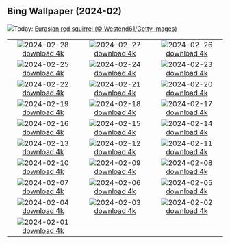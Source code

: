 ## Bing Wallpaper (2024-02)
![](https://www.bing.com/th?id=OHR.LeapingSquirrel_EN-IN2638979538_UHD.jpg&w=1000)Today: [Eurasian red squirrel (© Westend61/Getty Images)](https://www.bing.com/th?id=OHR.LeapingSquirrel_EN-IN2638979538_UHD.jpg)

|      |      |      |
| :----: | :----: | :----: |
|![](https://www.bing.com/th?id=OHR.BamburghCastleUK_EN-IN2760491461_UHD.jpg&pid=hp&w=384&h=216&rs=1&c=4)2024-02-28 [download 4k](https://www.bing.com/th?id=OHR.BamburghCastleUK_EN-IN2760491461_UHD.jpg)|![](https://www.bing.com/th?id=OHR.PolarBearCubs_EN-IN7268694911_UHD.jpg&pid=hp&w=384&h=216&rs=1&c=4)2024-02-27 [download 4k](https://www.bing.com/th?id=OHR.PolarBearCubs_EN-IN7268694911_UHD.jpg)|![](https://www.bing.com/th?id=OHR.TigerMom_EN-IN2824299934_UHD.jpg&pid=hp&w=384&h=216&rs=1&c=4)2024-02-26 [download 4k](https://www.bing.com/th?id=OHR.TigerMom_EN-IN2824299934_UHD.jpg)|
|![](https://www.bing.com/th?id=OHR.MtPrevostDuncan_EN-IN1992031596_UHD.jpg&pid=hp&w=384&h=216&rs=1&c=4)2024-02-25 [download 4k](https://www.bing.com/th?id=OHR.MtPrevostDuncan_EN-IN1992031596_UHD.jpg)|![](https://www.bing.com/th?id=OHR.AlmondBloom_EN-IN2943431834_UHD.jpg&pid=hp&w=384&h=216&rs=1&c=4)2024-02-24 [download 4k](https://www.bing.com/th?id=OHR.AlmondBloom_EN-IN2943431834_UHD.jpg)|![](https://www.bing.com/th?id=OHR.HaghartsinMonastery_EN-IN0847461521_UHD.jpg&pid=hp&w=384&h=216&rs=1&c=4)2024-02-23 [download 4k](https://www.bing.com/th?id=OHR.HaghartsinMonastery_EN-IN0847461521_UHD.jpg)|
|![](https://www.bing.com/th?id=OHR.BrightonBoxes_EN-IN0857435294_UHD.jpg&pid=hp&w=384&h=216&rs=1&c=4)2024-02-22 [download 4k](https://www.bing.com/th?id=OHR.BrightonBoxes_EN-IN0857435294_UHD.jpg)|![](https://www.bing.com/th?id=OHR.YosemiteFirefall_EN-IN2081522574_UHD.jpg&pid=hp&w=384&h=216&rs=1&c=4)2024-02-21 [download 4k](https://www.bing.com/th?id=OHR.YosemiteFirefall_EN-IN2081522574_UHD.jpg)|![](https://www.bing.com/th?id=OHR.PeakDistrictNP_EN-IN1834158436_UHD.jpg&pid=hp&w=384&h=216&rs=1&c=4)2024-02-20 [download 4k](https://www.bing.com/th?id=OHR.PeakDistrictNP_EN-IN1834158436_UHD.jpg)|
|![](https://www.bing.com/th?id=OHR.CarnavalTenerife_EN-IN9126594062_UHD.jpg&pid=hp&w=384&h=216&rs=1&c=4)2024-02-19 [download 4k](https://www.bing.com/th?id=OHR.CarnavalTenerife_EN-IN9126594062_UHD.jpg)|![](https://www.bing.com/th?id=OHR.DominicaWhales_EN-IN1231273818_UHD.jpg&pid=hp&w=384&h=216&rs=1&c=4)2024-02-18 [download 4k](https://www.bing.com/th?id=OHR.DominicaWhales_EN-IN1231273818_UHD.jpg)|![](https://www.bing.com/th?id=OHR.KailasTempleEllora_EN-IN9221534487_UHD.jpg&pid=hp&w=384&h=216&rs=1&c=4)2024-02-17 [download 4k](https://www.bing.com/th?id=OHR.KailasTempleEllora_EN-IN9221534487_UHD.jpg)|
|![](https://www.bing.com/th?id=OHR.BackyardBird_EN-IN0575498831_UHD.jpg&pid=hp&w=384&h=216&rs=1&c=4)2024-02-16 [download 4k](https://www.bing.com/th?id=OHR.BackyardBird_EN-IN0575498831_UHD.jpg)|![](https://www.bing.com/th?id=OHR.HippopotamusDay_EN-IN0488110772_UHD.jpg&pid=hp&w=384&h=216&rs=1&c=4)2024-02-15 [download 4k](https://www.bing.com/th?id=OHR.HippopotamusDay_EN-IN0488110772_UHD.jpg)|![](https://www.bing.com/th?id=OHR.VasantPanchamiIN_EN-IN0210941348_UHD.jpg&pid=hp&w=384&h=216&rs=1&c=4)2024-02-14 [download 4k](https://www.bing.com/th?id=OHR.VasantPanchamiIN_EN-IN0210941348_UHD.jpg)|
|![](https://www.bing.com/th?id=OHR.MarignyBeads_EN-IN9891323909_UHD.jpg&pid=hp&w=384&h=216&rs=1&c=4)2024-02-13 [download 4k](https://www.bing.com/th?id=OHR.MarignyBeads_EN-IN9891323909_UHD.jpg)|![](https://www.bing.com/th?id=OHR.GiantTortoise_EN-IN9689128271_UHD.jpg&pid=hp&w=384&h=216&rs=1&c=4)2024-02-12 [download 4k](https://www.bing.com/th?id=OHR.GiantTortoise_EN-IN9689128271_UHD.jpg)|![](https://www.bing.com/th?id=OHR.FolegandrosGreece_EN-IN9382800968_UHD.jpg&pid=hp&w=384&h=216&rs=1&c=4)2024-02-11 [download 4k](https://www.bing.com/th?id=OHR.FolegandrosGreece_EN-IN9382800968_UHD.jpg)|
|![](https://www.bing.com/th?id=OHR.ChinaDragon_EN-IN9122034629_UHD.jpg&pid=hp&w=384&h=216&rs=1&c=4)2024-02-10 [download 4k](https://www.bing.com/th?id=OHR.ChinaDragon_EN-IN9122034629_UHD.jpg)|![](https://www.bing.com/th?id=OHR.PegadungRocks_EN-IN8508139337_UHD.jpg&pid=hp&w=384&h=216&rs=1&c=4)2024-02-09 [download 4k](https://www.bing.com/th?id=OHR.PegadungRocks_EN-IN8508139337_UHD.jpg)|![](https://www.bing.com/th?id=OHR.MtHoodOregon_EN-IN0378754040_UHD.jpg&pid=hp&w=384&h=216&rs=1&c=4)2024-02-08 [download 4k](https://www.bing.com/th?id=OHR.MtHoodOregon_EN-IN0378754040_UHD.jpg)|
|![](https://www.bing.com/th?id=OHR.StJamesPool_EN-IN9666211879_UHD.jpg&pid=hp&w=384&h=216&rs=1&c=4)2024-02-07 [download 4k](https://www.bing.com/th?id=OHR.StJamesPool_EN-IN9666211879_UHD.jpg)|![](https://www.bing.com/th?id=OHR.LakeTahoeRock_EN-IN9092668370_UHD.jpg&pid=hp&w=384&h=216&rs=1&c=4)2024-02-06 [download 4k](https://www.bing.com/th?id=OHR.LakeTahoeRock_EN-IN9092668370_UHD.jpg)|![](https://www.bing.com/th?id=OHR.WesternMonarchs_EN-IN8519228057_UHD.jpg&pid=hp&w=384&h=216&rs=1&c=4)2024-02-05 [download 4k](https://www.bing.com/th?id=OHR.WesternMonarchs_EN-IN8519228057_UHD.jpg)|
|![](https://www.bing.com/th?id=OHR.DevetashkaCave_EN-IN5940085595_UHD.jpg&pid=hp&w=384&h=216&rs=1&c=4)2024-02-04 [download 4k](https://www.bing.com/th?id=OHR.DevetashkaCave_EN-IN5940085595_UHD.jpg)|![](https://www.bing.com/th?id=OHR.VeniceCarnival_EN-IN3995000071_UHD.jpg&pid=hp&w=384&h=216&rs=1&c=4)2024-02-03 [download 4k](https://www.bing.com/th?id=OHR.VeniceCarnival_EN-IN3995000071_UHD.jpg)|![](https://www.bing.com/th?id=OHR.AlpineMarmot_EN-IN2558708163_UHD.jpg&pid=hp&w=384&h=216&rs=1&c=4)2024-02-02 [download 4k](https://www.bing.com/th?id=OHR.AlpineMarmot_EN-IN2558708163_UHD.jpg)|
|![](https://www.bing.com/th?id=OHR.AlbaceteSpain_EN-IN7833370046_UHD.jpg&pid=hp&w=384&h=216&rs=1&c=4)2024-02-01 [download 4k](https://www.bing.com/th?id=OHR.AlbaceteSpain_EN-IN7833370046_UHD.jpg)|